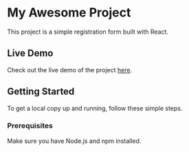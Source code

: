# My Awesome Project

This project is a simple registration form built with React.

## Live Demo

Check out the live demo of the project [here](https://master--sweet-alfajores-3e7ec5.netlify.app/).

## Getting Started

To get a local copy up and running, follow these simple steps.

### Prerequisites

Make sure you have Node.js and npm installed.

